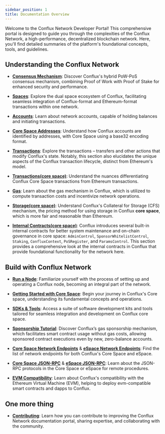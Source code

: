 ```yaml
---
sidebar_position: 1
title: Documentation Overview
---
```


Welcome to the Conflux Network Developer Portal! This comprehensive portal is designed to guide you through the complexities of the Conflux Network, a high-performance, decentralized blockchain network. Here, you'll find detailed summaries of the platform's foundational concepts, tools, and guidelines.

## **Understanding the Conflux Network**

- [**Consensus Mechanism**](./general/conflux-basics/consensus-mechanisms): Discover Conflux's hybrid PoW-PoS consensus mechanism, combining Proof of Work with Proof of Stake for enhanced security and performance.

- [**Spaces**](./general/conflux-basics/spaces):
Explore the dual space ecosystem of Conflux, facilitating seamless integration of Conflux-format and Ethereum-format transactions within one network.

- [**Accounts**](./general/conflux-basics/accounts):
Learn about network accounts, capable of holding balances and initiating transactions.

- [**Core Space Addresses**](./core/learn/core-space-basics/addresses):
Understand how Conflux accounts are identified by addresses, with Core Space using a base32 encoding format.

- [**Transactions**](./general/conflux-basics/transactions):
Explore the transactions – transfers and other actions that modify Conflux's state. Notably, this section also elucidates the unique aspects of the Conflux transaction lifecycle, distinct from Ethereum's model.

- [**Transactions(core space)**](./core/learn/core-space-basics/transaction_explain#differences-between-conflux-and-ethereum):
Understand the nuances differentiating Conflux Core Space transactions from Ethereum transactions.

- [**Gas**](./general/conflux-basics/gas):
Learn about the gas mechanism in Conflux, which is utilized to compute transaction costs and incentivize network operations.

- [**Storage(core space)**](./core/learn/core-space-basics/storage):
Understand Conflux's Collateral for Storage (CFS) mechanism, the pricing method for using storage in Conflux **core space**, which is more fair and reasonable than Ethereum.

- [**Internal Contracts(core space)**](./core/learn/core-space-basics/internal-contracts/):
Conflux introduces several built-in internal contracts for better system maintenance and on-chain governance in core space: `AdminControl`, `SponsorWhitelistControl`, `Staking`, `ConfluxContext`, `PoSRegister`, and `ParamsControl`. This section provides a comprehensive look at the internal contracts in Conflux that provide foundational functionality for the network here.

## **Build with Conflux Network**

- [**Run a Node**](./general/run-a-node/):
Familiarize yourself with the process of setting up and operating a Conflux node, becoming an integral part of the network.

- [**Getting Started with Core Space**](./core/learn/getting-started/):
Begin your journey in Conflux's Core space, understanding its fundamental concepts and operations.

- [**SDKs & Tools**](./category/sdks-and-tools):
Access a suite of software development kits and tools tailored for seamless integration and development on Conflux core space.

- [**Sponsorship Tutorial**](./core/learn/core-space-basics/internal-contracts/sponsor-whitelist-control):
Discover Conflux’s gas sponsorship mechanism, which facilitates smart contract usage without gas costs, allowing sponsored contract executions even by new, zero-balance accounts.

- [**Core Space Network Endpoints**](./core/build/sdks-and-tools/conflux_rpcs) & [**eSpace Network Endpoints**](espace/build/network-endpoints):
Find the list of network endpoints for both Conflux's Core Space and eSpace.

- [**Core Space JSON-RPC**](./core/build/json-rpc/) & [**eSpace JSON-RPC**](./espace/build/resources/json-rpc):
Learn about the JSON-RPC protocols in the Core Space or eSpace for remote procedures.

- [**EVM Compatibility**](./espace/build/evm-compatibility):
Learn about Conflux's compatibility with the Ethereum Virtual Machine (EVM), helping to deploy evm-compatible smart contracts and dapps to Conflux.

## One more thing

- [**Contributing**](./general/CONTRIBUTING):
Learn how you can contribute to improving the Conflux Network documentation portal, sharing expertise, and collaborating with the community.
